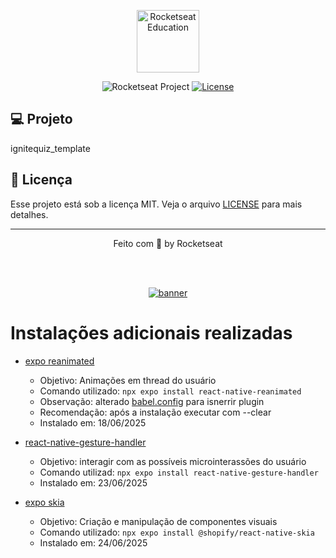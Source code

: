 <p align="center">
  <img alt="Rocketseat Education" src="https://avatars.githubusercontent.com/u/69590972?s=200&v=4" width="100px" />
</p>

<p align="center">
  <img src="https://img.shields.io/static/v1?label=Rocketseat&message=Education&color=8257e5&labelColor=202024" alt="Rocketseat Project" />
  <a href="LICENSE"><img  src="https://img.shields.io/static/v1?label=License&message=MIT&color=8257e5&labelColor=202024" alt="License"></a>
</p>


## 💻 Projeto

ignitequiz_template

## 📝 Licença

Esse projeto está sob a licença MIT. Veja o arquivo [LICENSE](LICENSE) para mais detalhes.

---

<p align="center">
  Feito com 💜 by Rocketseat
</p>


<!--START_SECTION:footer-->

<br />
<br />

<p align="center">
  <a href="https://discord.gg/rocketseat" target="_blank">
    <img align="center" src="https://storage.googleapis.com/golden-wind/comunidade/rodape.svg" alt="banner"/>
  </a>
</p>

<!--END_SECTION:footer-->

# Instalações adicionais realizadas
- [expo reanimated](https://docs.swmansion.com/react-native-reanimated/docs/fundamentals/getting-started/)
  - Objetivo: Animações em thread do usuário
  - Comando utilizado: ```npx expo install react-native-reanimated```
  - Observação: alterado [babel.config](babel.config.js) para isnerrir plugin
  - Recomendação: após a instalação executar com --clear
  - Instalado em: 18/06/2025

- [react-native-gesture-handler](https://docs.swmansion.com/react-native-gesture-handler/docs/fundamentals/installation)
  - Objetivo: interagir com as possíveis microinterassões do usuário
  - Comando utilizad: ```npx expo install react-native-gesture-handler```
  - Instalado em: 23/06/2025

- [expo skia](https://docs.expo.dev/versions/latest/sdk/skia/)
  - Objetivo: Criação e manipulação de componentes visuais
  - Comando utilizado: ```npx expo install @shopify/react-native-skia```
  - Instalado em: 24/06/2025
